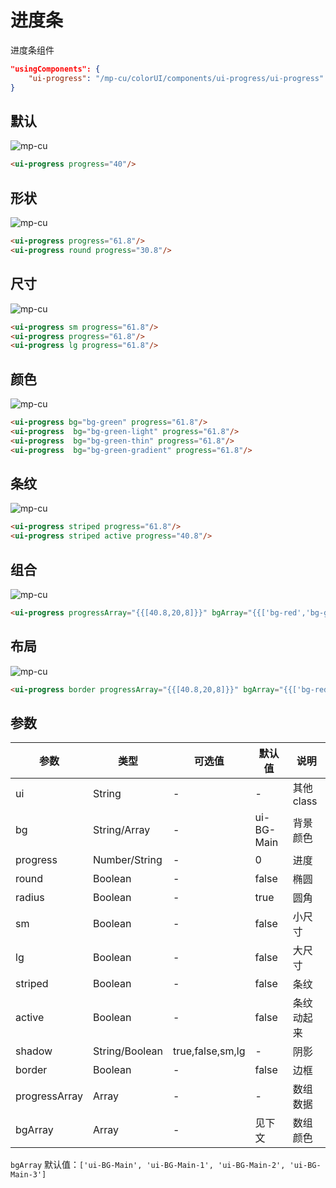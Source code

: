 # 进度条

进度条组件

```json
"usingComponents": {
    "ui-progress": "/mp-cu/colorUI/components/ui-progress/ui-progress"
}
```

## 默认

![mp-cu](https://color-ui.gitee.io/assest/mp-cu-doc/progress/progress-1.png)

```html
<ui-progress progress="40"/>
```

## 形状

![mp-cu](https://color-ui.gitee.io/assest/mp-cu-doc/progress/progress-2.png)

```html
<ui-progress progress="61.8"/>
<ui-progress round progress="30.8"/>
```

## 尺寸

![mp-cu](https://color-ui.gitee.io/assest/mp-cu-doc/progress/progress-3.png)

```html
<ui-progress sm progress="61.8"/>
<ui-progress progress="61.8"/>
<ui-progress lg progress="61.8"/>
```

## 颜色

![mp-cu](https://color-ui.gitee.io/assest/mp-cu-doc/progress/progress-4.png)

```html
<ui-progress bg="bg-green" progress="61.8"/>
<ui-progress  bg="bg-green-light" progress="61.8"/>
<ui-progress  bg="bg-green-thin" progress="61.8"/>
<ui-progress  bg="bg-green-gradient" progress="61.8"/>
```

## 条纹

![mp-cu](https://color-ui.gitee.io/assest/mp-cu-doc/progress/progress-5.png)

```html
<ui-progress striped progress="61.8"/>
<ui-progress striped active progress="40.8"/>
```

## 组合

![mp-cu](https://color-ui.gitee.io/assest/mp-cu-doc/progress/progress-6.png)

```html
<ui-progress progressArray="{{[40.8,20,8]}}" bgArray="{{['bg-red','bg-green','bg-blue']}}" striped active round/>
```

## 布局

![mp-cu](https://color-ui.gitee.io/assest/mp-cu-doc/progress/progress-7.png)

```html
<ui-progress border progressArray="{{[40.8,20,8]}}" bgArray="{{['bg-red','bg-green','bg-blue']}}" striped active round/>
```

## 参数

|  参数  |  类型  |  可选值  |  默认值  |       说明       |
|----------|----------|----------|----------|----------|
| ui | String | - | - | 其他class |
| bg | String/Array | - | ui-BG-Main | 背景颜色 |
| progress | Number/String | - | 0 | 进度 |
| round | Boolean | - | false | 椭圆 |
| radius | Boolean | - | true | 圆角 |
| sm | Boolean | - | false | 小尺寸 |
| lg | Boolean | - | false | 大尺寸 |
| striped | Boolean | - | false | 条纹 |
| active | Boolean | - | false | 条纹动起来 |
| shadow | String/Boolean | true,false,sm,lg | - | 阴影 |
| border | Boolean | - | false | 边框 |
| progressArray | Array | - | - | 数组数据 |
| bgArray | Array | - | 见下文 | 数组颜色 |

`bgArray` 默认值：`['ui-BG-Main', 'ui-BG-Main-1', 'ui-BG-Main-2', 'ui-BG-Main-3']`

